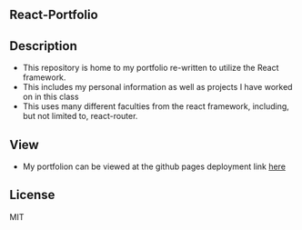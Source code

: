 ## React-Portfolio

## Description

- This repository is home to my portfolio re-written to utilize the React framework.
- This includes my personal information as well as projects I have worked on in this class
- This uses many different faculties from the react framework, including, but not limited to, react-router.

## View

- My portfolion can be viewed at the github pages deployment link [here](https://github.com/radams017/react-portfolio/deployments/activity_log?environment=github-pages)

## License

MIT
